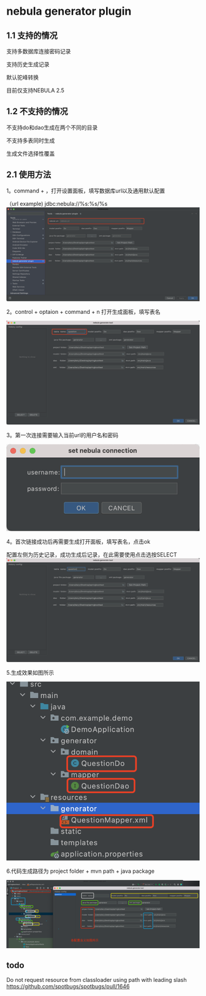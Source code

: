 # nebula generator plugin

## 1.1 支持的情况

支持多数据库连接密码记录

支持历史生成记录

默认驼峰转换

目前仅支持NEBULA 2.5


## 1.2 不支持的情况

不支持do和dao生成在两个不同的目录

不支持多表同时生成

生成文件选择性覆盖

## 2.1 使用方法

1。command + ，打开设置面板，填写数据库url以及通用默认配置

（url example) jdbc:nebula://%s:%s/%s
![image](images/1.png)

2。control + optaion + command + n 打开生成面板，填写表名

![image](images/2.png)

3。第一次连接需要输入当前url的用户名和密码

![image](images/3.png)

4。首次链接成功后再需要生成打开面板，填写表名，点击ok

配置左侧为历史记录，成功生成后记录，在此需要使用点击选按SELECT
![image](images/4.png)

5.生成效果如图所示

![image](images/5.png)

6.代码生成路径为 project folder + mvn path + java package

![image](images/6.png)




## todo

Do not request resource from classloader using path with leading slash
https://github.com/spotbugs/spotbugs/pull/1646